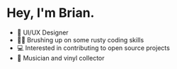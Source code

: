 # Hey, I'm Brian.
* 🎨 UI/UX Designer
* 👨‍🎓 Brushing up on some rusty coding skills
* 💻 Interested in contributing to open source projects
* 🎵 Musician and vinyl collector
